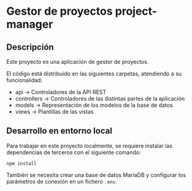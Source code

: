 # Gestor de proyectos project-manager

## Descripción

Este proyecto es una aplicación de gestor de proyectos.

El código está distribuido en las siguientes carpetas, atendiendo a su funcionalidad:

 * api -> Controladores de la API REST
 * controllers -> Controladores de las distintas partes de la aplicación
 * models -> Representación de los modelos de la base de datos
 * views -> Plantillas de las vistas

## Desarrollo en entorno local

Para trabajar en este proyecto localmente, se requiere instalar las dependencias de terceros con el siguiente comando:

```
npm install
```

También se necesita crear una base de datos MariaDB y configurar los parámetros de conexión en un fichero ``.env``.
